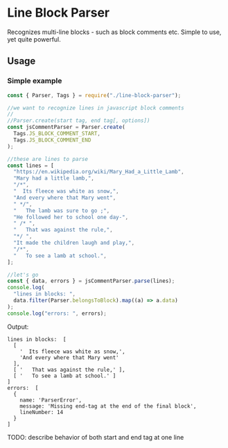 # Line Block Parser

Recognizes multi-line blocks - such as block comments etc.
Simple to use, yet quite powerful.

## Usage

### Simple example

```js
const { Parser, Tags } = require("./line-block-parser");

//we want to recognize lines in javascript block comments
//
//Parser.create(start tag, end tag[, options])
const jsCommentParser = Parser.create(
  Tags.JS_BLOCK_COMMENT_START,
  Tags.JS_BLOCK_COMMENT_END
);

//these are lines to parse
const lines = [
  "https://en.wikipedia.org/wiki/Mary_Had_a_Little_Lamb",
  "Mary had a little lamb,",
  "/*",
  "  Its fleece was white as snow,",
  "And every where that Mary went",
  " */",
  "   The lamb was sure to go ;",
  "He followed her to school one day-",
  " /* ",
  "   That was against the rule,",
  "*/ ",
  "It made the children laugh and play,",
  "/*",
  "   To see a lamb at school.",
];

//let's go
const { data, errors } = jsCommentParser.parse(lines);
console.log(
  "lines in blocks: ",
  data.filter(Parser.belongsToBlock).map((a) => a.data)
);
console.log("errors: ", errors);
```

Output:

```shell
lines in blocks:  [
  [
    '  Its fleece was white as snow,',
    'And every where that Mary went'
  ],
  [ '   That was against the rule,' ],
  [ '   To see a lamb at school.' ]
]
errors:  [
  {
    name: 'ParserError',
    message: 'Missing end-tag at the end of the final block',
    lineNumber: 14
  }
]

```

TODO: describe behavior of both start and end tag at one line
